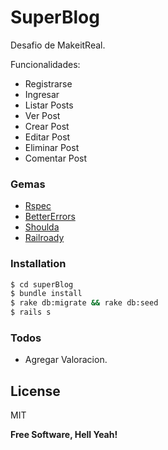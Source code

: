 # SuperBlog



Desafio de MakeitReal.

Funcionalidades:

  - Registrarse
  - Ingresar
  - Listar Posts
  - Ver Post
  - Crear Post
  - Editar Post
  - Eliminar Post
  - Comentar Post



### Gemas

* [Rspec]
* [BetterErrors] 
* [Shoulda]
* [Railroady]


### Installation


```sh
$ cd superBlog
$ bundle install
$ rake db:migrate && rake db:seed
$ rails s
```

### Todos

 - Agregar Valoracion.

License
----

MIT


**Free Software, Hell Yeah!**

[//]: # (These are reference links used in the body of this note and get stripped out when the markdown processor does its job. There is no need to format nicely because it shouldn't be seen. Thanks SO - http://stackoverflow.com/questions/4823468/store-comments-in-markdown-syntax)


   [Rspec]: <https://github.com/rspec/rspec-rails>
   [BetterErrors]: <https://github.com/charliesome/better_errors> 
   [Shoulda]: <https://github.com/thoughtbot/shoulda>
   [Railroady]: <https://github.com/preston/railroady>
